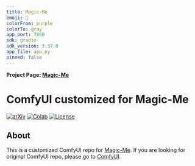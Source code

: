 ```yaml
---
title: Magic-Me
emoji: 🚀
colorFrom: purple
colorTo: gray
app_port: 7860
sdk: gradio
sdk_version: 3.37.0
app_file: app.py
pinned: false
---
```



**Project Page: [Magic-Me](https://magic-me-webpage.github.io/)**

# ComfyUI customized for Magic-Me
[![arXiv](https://img.shields.io/badge/arXiv-2402.09368-b31b1b.svg)](https://arxiv.org/abs/2402.09368)
[![Colab](https://colab.research.google.com/assets/colab-badge.svg)](https://colab.research.google.com/drive/1gMialn4nkGeDZ72yx1Wob1E1QBgrqeGa?usp=sharing)
[![License](https://img.shields.io/badge/License-Apache_2.0-blue.svg)](https://opensource.org/licenses/Apache-2.0)

## About
This is a customized ComfyUI repo for [Magic-Me](https://github.com/Zhen-Dong/Magic-Me/). If you are looking for original ComfyUI repo, please go to [ComfyUI](https://github.com/comfyanonymous/ComfyUI).
